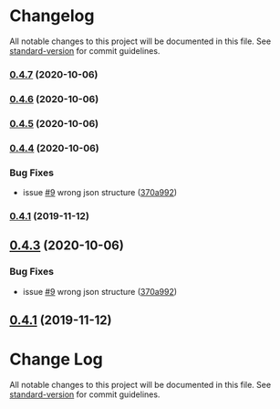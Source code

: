 # Changelog

All notable changes to this project will be documented in this file. See [standard-version](https://github.com/conventional-changelog/standard-version) for commit guidelines.

### [0.4.7](https://github.com/ampretia/node-x509/compare/v0.4.6...v0.4.7) (2020-10-06)

### [0.4.6](https://github.com/ampretia/node-x509/compare/v0.4.5...v0.4.6) (2020-10-06)

### [0.4.5](https://github.com/ampretia/node-x509/compare/v0.4.4...v0.4.5) (2020-10-06)

### [0.4.4](https://github.com/ampretia/node-x509/compare/v0.4.2...v0.4.4) (2020-10-06)


### Bug Fixes

* issue [#9](https://github.com/ampretia/node-x509/issues/9) wrong json structure ([370a992](https://github.com/ampretia/node-x509/commit/370a9921fac5a834154c3dfbb308fbdf4bda1036))

### [0.4.1](https://github.com/ampretia/node-x509/compare/v0.3.2...v0.4.1) (2019-11-12)

<a name="0.4.3"></a>
## [0.4.3](https://github.com/ampretia/node-x509/compare/v0.4.2...v0.4.3) (2020-10-06)


### Bug Fixes

* issue [#9](https://github.com/ampretia/node-x509/issues/9) wrong json structure ([370a992](https://github.com/ampretia/node-x509/commit/370a992))



<a name="0.4.1"></a>
## [0.4.1](https://github.com/ampretia/node-x509/compare/v0.3.2...v0.4.1) (2019-11-12)



# Change Log

All notable changes to this project will be documented in this file. See [standard-version](https://github.com/conventional-changelog/standard-version) for commit guidelines.
